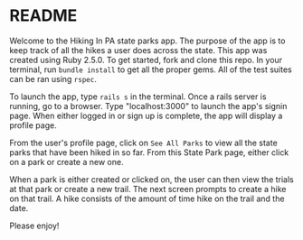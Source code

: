 # README
Welcome to the Hiking In PA state parks app. The purpose of the app is to keep track of all the hikes a user does across the state. This app was created using Ruby 2.5.0. To get started, fork and clone this repo. In your terminal, run `bundle install` to get all the proper gems. All of the test suites can be ran using `rspec`.

To launch the app, type `rails s` in the terminal. Once a rails server is running, go to a browser. Type "localhost:3000" to launch the app's signin page. When either logged in or sign up is complete, the app will display a profile page.

From the user's profile page, click on `See All Parks` to view all the state parks that have been hiked in so far. From this State Park page, either click on a park or create a new one.

When a park is either created or clicked on, the user can then view the trials at that park or create a new trail. The next screen prompts to create a hike on that trail. A hike consists of the amount of time hike on the trail and the date.

Please enjoy!
